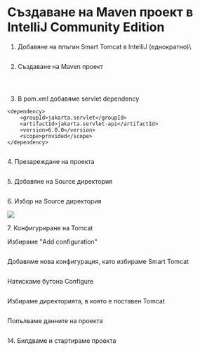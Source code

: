 # Създаване на Maven проект в IntelliJ Community Edition



1. Добавяне на плъгин Smart Tomcat в IntelliJ (еднократно)\


<figure><img src="../../../assets/1.png" alt=""><figcaption></figcaption></figure>

2. Създаване на Maven проект

<figure><img src="../../../assets/image (82).png" alt=""><figcaption></figcaption></figure>

<figure><img src="../../../assets/image (40).png" alt=""><figcaption></figcaption></figure>

<figure><img src="../../../assets/image (42).png" alt=""><figcaption></figcaption></figure>

3. В pom.xml добавяме servlet dependency

```
<dependency>
    <groupId>jakarta.servlet</groupId>
    <artifactId>jakarta.servlet-api</artifactId>
    <version>6.0.0</version>
    <scope>provided</scope>
</dependency>
```

<figure><img src="../../../assets/image (58).png" alt=""><figcaption></figcaption></figure>

&#x20;4\. Презареждане на проекта

<figure><img src="../../../assets/image (34).png" alt=""><figcaption></figcaption></figure>

5\. Добавяне на Source директория

<figure><img src="../../../assets/image (51).png" alt=""><figcaption></figcaption></figure>

6\.  Избор на Source директория

![](<../../../assets/image (30).png>)

&#x20;7\. Конфигуриране на Tomcat

&#x20;Избираме "Add configuration"&#x20;

<figure><img src="../../../assets/image (85).png" alt=""><figcaption></figcaption></figure>

Добавяме нова конфигурация, като избираме Smart Tomcat

<figure><img src="../../../assets/image (41).png" alt=""><figcaption></figcaption></figure>

Натискаме бутона Configure

<figure><img src="../../../assets/image (24).png" alt=""><figcaption></figcaption></figure>

Избираме директорията, в която е поставен Tomcat

<figure><img src="../../../assets/image (47).png" alt=""><figcaption></figcaption></figure>

Попълваме данните на проекта

<figure><img src="../../../assets/image (54).png" alt=""><figcaption></figcaption></figure>

14\. Билдваме и стартираме проекта
